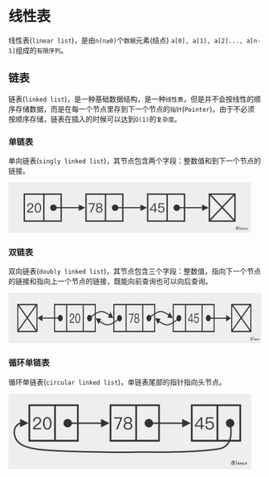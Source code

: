 # 线性表

线性表(`linear list`)，是由`n(n≥0)`个`数据`元素(结点) `a[0], a[1], a[2]..., a[n-1]`组成的`有限序列`。

## 链表

链表(`linked list`)，是一种基础数据结构，是一种`线性表`，但是并不会按线性的顺序存储数据，而是在每一个节点里存到下一个节点的`指针`(`Pointer`)。由于不必须按顺序存储，链表在插入的时候可以达到`O(1)`的`复杂度`。

### 单链表

单向链表(`singly linked list`)，其节点包含两个字段：整数值和到下一个节点的链接。

<img height="100" src="./img/singly-linked-list.png" alt="singly linked list">

### 双链表

双向链表(`doubly linked list`)，其节点包含三个字段：整数值，指向下一个节点的链接和指向上一个节点的链接，既能向前查询也可以向后查询。

<img height="100" src="./img/doubly-linked-list.png" alt="doubly linked list">

### 循环单链表

循环单链表(`circular linked list`)，单链表尾部的指针指向头节点。

<img height="150" src="./img/circular-linked-list.png" alt="circular linked list">
